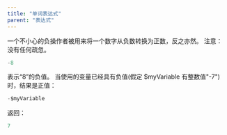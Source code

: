 ```yaml
---
title: "单词表达式"
parent: "表达式"
---
```



一个不小心的负操作者被用来将一个数字从负数转换为正数，反之亦然。 注意：没有任何疏忽。

```java
-8
```

表示“8”的负值。 当使用的变量已经具有负值(假定 $myVariable 有整数值"-7") 时，结果是正值：

```java
-$myVariable
```

返回：

```java
7
```
